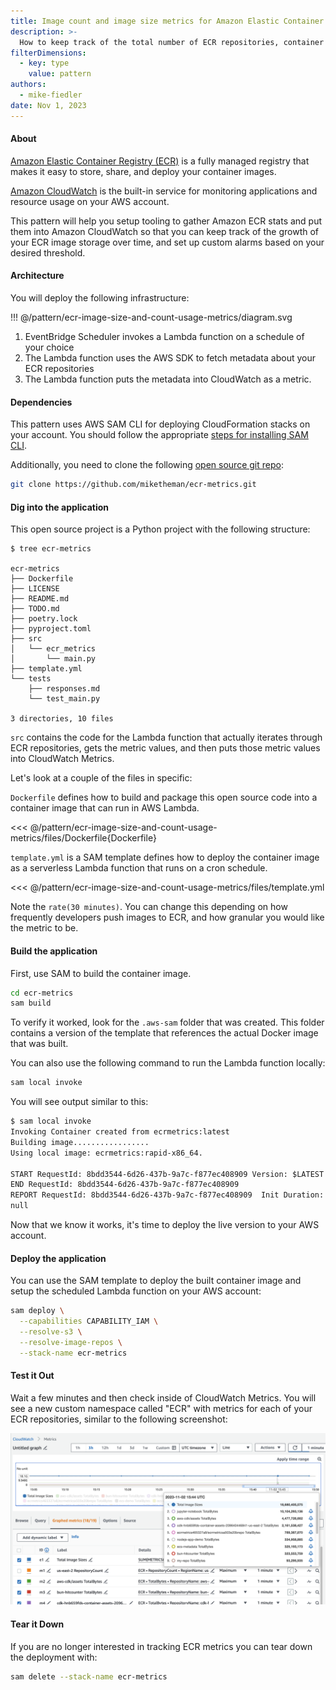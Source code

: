 ```yaml
---
title: Image count and image size metrics for Amazon Elastic Container Registry (ECR)
description: >-
  How to keep track of the total number of ECR repositories, container images, and total size of the images.
filterDimensions:
  - key: type
    value: pattern
authors:
  - mike-fiedler
date: Nov 1, 2023
---
```


#### About

[Amazon Elastic Container Registry (ECR)](https://aws.amazon.com/ecr/) is a fully managed registry that makes it easy to store, share, and deploy your container images.

[Amazon CloudWatch](https://aws.amazon.com/cloudwatch/) is the built-in service for monitoring applications and resource usage on your AWS account.

This pattern will help you setup tooling to gather Amazon ECR stats and put them into Amazon CloudWatch so that you can keep track of the growth of your ECR image storage over time, and set up custom alarms based on your desired threshold.

#### Architecture

You will deploy the following infrastructure:

!!! @/pattern/ecr-image-size-and-count-usage-metrics/diagram.svg

1. EventBridge Scheduler invokes a Lambda function on a schedule of your choice
2. The Lambda function uses the AWS SDK to fetch metadata about your ECR repositories
3. The Lambda function puts the metadata into CloudWatch as a metric.

#### Dependencies

This pattern uses AWS SAM CLI for deploying CloudFormation stacks on your account.
You should follow the appropriate [steps for installing SAM CLI](https://docs.aws.amazon.com/serverless-application-model/latest/developerguide/install-sam-cli.html).

Additionally, you need to clone the following [open source git repo](https://github.com/miketheman/ecr-metrics):

```sh
git clone https://github.com/miketheman/ecr-metrics.git
```

#### Dig into the application

This open source project is a Python project with the following structure:

```shellsession
$ tree ecr-metrics

ecr-metrics
├── Dockerfile
├── LICENSE
├── README.md
├── TODO.md
├── poetry.lock
├── pyproject.toml
├── src
│   └── ecr_metrics
│       └── main.py
├── template.yml
└── tests
    ├── responses.md
    └── test_main.py

3 directories, 10 files
```

`src` contains the code for the Lambda function that actually iterates through ECR repositories, gets the metric values, and then puts those metric values into CloudWatch Metrics.

Let's look at a couple of the files in specific:

`Dockerfile` defines how to build and package this open source code into a container image that can run in AWS Lambda.

<<< @/pattern/ecr-image-size-and-count-usage-metrics/files/Dockerfile{Dockerfile}

`template.yml` is a SAM template defines how to deploy the container image as a serverless Lambda function that runs on a cron schedule.

<<< @/pattern/ecr-image-size-and-count-usage-metrics/files/template.yml

Note the `rate(30 minutes)`. You can change this depending on how frequently developers push images to ECR, and how granular you would like the metric to be.

#### Build the application

First, use SAM to build the container image.

```sh
cd ecr-metrics
sam build
```

To verify it worked, look for the `.aws-sam` folder that was created. This folder contains a version of the template that references the actual Docker image that was built.

You can also use the following command to run the Lambda function locally:

```sh
sam local invoke
```

You will see output similar to this:

```txt
$ sam local invoke
Invoking Container created from ecrmetrics:latest
Building image.................
Using local image: ecrmetrics:rapid-x86_64.

START RequestId: 8bdd3544-6d26-437b-9a7c-f877ec408909 Version: $LATEST
END RequestId: 8bdd3544-6d26-437b-9a7c-f877ec408909
REPORT RequestId: 8bdd3544-6d26-437b-9a7c-f877ec408909  Init Duration: 0.12 ms  Duration: 1332.63 ms Billed Duration: 1333 ms        Memory Size: 128 MB     Max Memory Used: 128 MB
null
```

Now that we know it works, it's time to deploy the live version to your AWS account.

#### Deploy the application

You can use the SAM template to deploy the built container image and setup the scheduled Lambda function on your AWS account:

```sh
sam deploy \
  --capabilities CAPABILITY_IAM \
  --resolve-s3 \
  --resolve-image-repos \
  --stack-name ecr-metrics
```

#### Test it Out

Wait a few minutes and then check inside of CloudWatch Metrics. You will see a new custom namespace called "ECR" with metrics for each of your ECR repositories, similar to the following screenshot:

![](./screenshot.png)

#### Tear it Down

If you are no longer interested in tracking ECR metrics you can tear down the deployment with:

```sh
sam delete --stack-name ecr-metrics
```
